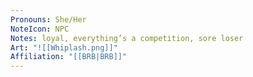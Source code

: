 ```yaml
---
Pronouns: She/Her
NoteIcon: NPC
Notes: loyal, everything’s a competition, sore loser
Art: "![[Whiplash.png]]"
Affiliation: "[[BRB|BRB]]"
---
```

